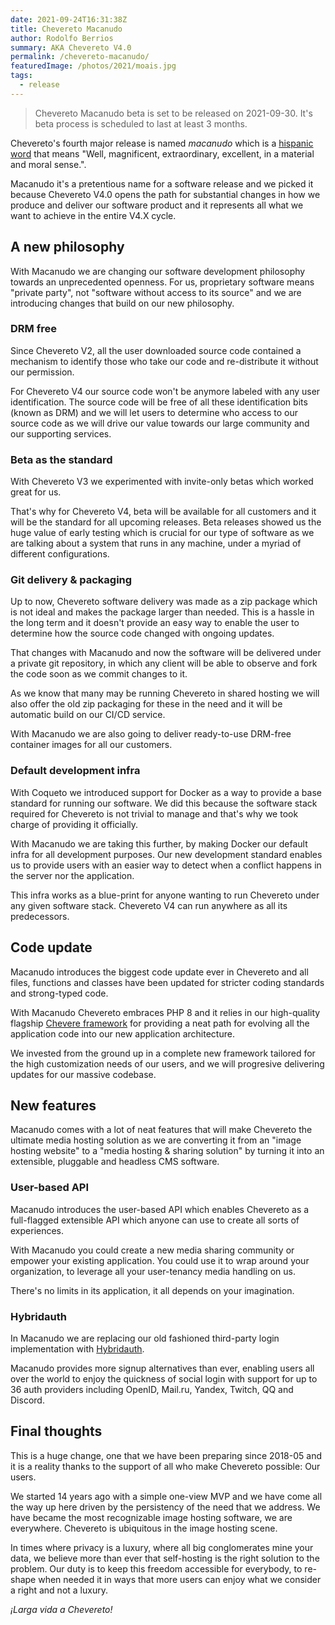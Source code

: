 ```yaml
---
date: 2021-09-24T16:31:38Z
title: Chevereto Macanudo
author: Rodolfo Berrios
summary: AKA Chevereto V4.0
permalink: /chevereto-macanudo/
featuredImage: /photos/2021/moais.jpg
tags:
  - release
---
```


> Chevereto Macanudo beta is set to be released on 2021-09-30. It's beta process is scheduled to last at least 3 months.

Chevereto's fourth major release is named *macanudo* which is a [hispanic word](https://dle.rae.es/macanudo) that means "Well, magnificent, extraordinary, excellent, in a material and moral sense.".

Macanudo it's a pretentious name for a software release and we picked it because Chevereto V4.0 opens the path for substantial changes in how we produce and deliver our software product and it represents all what we want to achieve in the entire V4.X cycle.

## A new philosophy

With Macanudo we are changing our software development philosophy towards an unprecedented openness. For us, proprietary software means "private party", not "software without access to its source" and we are introducing changes that build on our new philosophy.

### DRM free

Since Chevereto V2, all the user downloaded source code contained  a mechanism to identify those who take our code and re-distribute it without our permission.

For Chevereto V4 our source code won't be anymore labeled with any user identification. The source code will be free of all these identification bits (known as DRM) and we will let users to determine who access to our source code as we will drive our value towards our large community and our supporting services.

### Beta as the standard

With Chevereto V3 we experimented with invite-only betas which worked great for us.

That's why for Chevereto V4, beta will be available for all customers and it will be the standard for all upcoming releases. Beta releases showed us the huge value of early testing which is crucial for our type of software as we are talking about a system that runs in any machine, under a myriad of different configurations.

### Git delivery & packaging

Up to now, Chevereto software delivery was made as a zip package which is not ideal and makes the package larger than needed. This is a hassle in the long term and it doesn't provide an easy way to enable the user to determine how the source code changed with ongoing updates.

That changes with Macanudo and now the software will be delivered under a private git repository, in which any client will be able to observe and fork the code soon as we commit changes to it.

As we know that many may be running Chevereto in shared hosting we will also offer the old zip packaging for these in the need and it will be automatic build on our CI/CD service.

With Macanudo we are also going to deliver ready-to-use DRM-free container images for all our customers.

### Default development infra

With Coqueto we introduced support for Docker as a way to provide a base standard for running our software. We did this because the software stack required for Chevereto is not trivial to manage and that's why we took charge of providing it officially.

With Macanudo we are taking this further, by making Docker our default infra for all development purposes. Our new development standard enables us to provide users with an easier way to detect when a conflict happens in the server nor the application.

This infra works as a blue-print for anyone wanting to run Chevereto under any given software stack. Chevereto V4 can run anywhere as all its predecessors.

## Code update

Macanudo introduces the biggest code update ever in Chevereto and all files, functions and classes have been updated for stricter coding standards and strong-typed code.

With Macanudo Chevereto embraces PHP 8 and it relies in our high-quality flagship [Chevere framework](https://chevere.org) for providing a neat path for evolving all the application code into our new application architecture.

We invested from the ground up in a complete new framework tailored for the high customization needs of our users, and we will progresive delivering updates for our massive codebase.

## New features

Macanudo comes with a lot of neat features that will make Chevereto the ultimate media hosting solution as we are converting it from an "image hosting website" to a "media hosting & sharing solution" by turning it into an extensible, pluggable and headless CMS software.

### User-based API

Macanudo introduces the user-based API which enables Chevereto as a full-flagged extensible API which anyone can use to create all sorts of experiences.

With Macanudo you could create a new media sharing community or empower your existing application. You could use it to wrap around your organization, to leverage all your user-tenancy media handling on us.

There's no limits in its application, it all depends on your imagination.

### Hybridauth

In Macanudo we are replacing our old fashioned third-party login implementation with [Hybridauth](https://github.com/hybridauth/hybridauth).

Macanudo provides more signup alternatives than ever, enabling users all over the world to enjoy the quickness of social login with support for up to 36 auth providers including OpenID, Mail.ru, Yandex, Twitch, QQ and Discord.

## Final thoughts

This is a huge change, one that we have been preparing since 2018-05 and it is a reality thanks to the support of all who make Chevereto possible: Our users.

We started 14 years ago with a simple one-view MVP and we have come all the way up here driven by the persistency of the need that we address. We have became the most recognizable image hosting software, we are everywhere. Chevereto is ubiquitous in the image hosting scene.

In times where privacy is a luxury, where all big conglomerates mine your data, we believe more than ever that self-hosting is the right solution to the problem. Our duty is to keep this freedom accessible for everybody, to re-shape when needed it in ways that more users can enjoy what we consider a right and not a luxury.

*¡Larga vida a Chevereto!*
